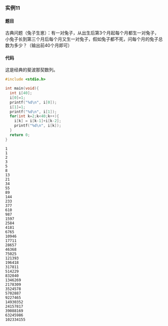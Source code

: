 ### 实例11

#### 题目

古典问题（兔子生崽）：有一对兔子，从出生后第3个月起每个月都生一对兔子，小兔子长到第三个月后每个月又生一对兔子，假如兔子都不死，问每个月的兔子总数为多少？（输出前40个月即可）

#### 代码

这是经典的斐波那契数列。

```C
#include <stdio.h>

int main(void){
  int i[40];
  i[0]=1;
  printf("%d\n", i[0]);
  i[1]=1;
  printf("%d\n", i[1]);
  for(int k=2;k<40;k++){
    i[k] = i[k-1]+i[k-2];
    printf("%d\n", i[k]);
  }
  return 0;
}
```

```
1
1
2
3
5
8
13
21
34
55
89
144
233
377
610
987
1597
2584
4181
6765
10946
17711
28657
46368
75025
121393
196418
317811
514229
832040
1346269
2178309
3524578
5702887
9227465
14930352
24157817
39088169
63245986
102334155
```

